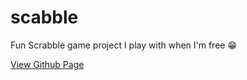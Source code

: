 # scabble
Fun Scrabble game project I play with when I'm free 😁

[View Github Page](https://osuobiem.github.io/scrabble/)
